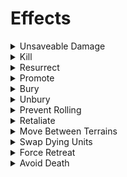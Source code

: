 # Effects

<details>
<summary>
Unsaveable Damage
</summary>

### Species Abilities

+ Cursed Bullets (Laval Elf)
+ Scorching Touch (Scalders)

### Spells
+ Finger of Death (Death)

### SAIs

+ Firebreath (Amazon)
+ Hug (Feral)
+ Smite (Everything except Feral)
+ Sneak Attack (Eldarim, Relic)
+ Stone (Lava Elf, Amazon)

</details>


<details>
<summary>
Kill
</summary>

### Species Abilities
+ Mutate (Swamp Stalkers)

### Spells
+ Lightning Strike (Air)
+ Swamp Fever (Swamp Stalkers)
+ Plasma Arc (Dracolem)

### SAIs
+ Breath (Dragonkin, Dracolem Promo Champions)
+ Bullseye (Coral Elf, Dwarf, Goblin, Lava Elf, Amazon, Firewalker, Feral, Swamp Stalker, Scalder, Frostwing)
+ Choke (Treefolk)
+ Convert (Undead)
+ Crush (Artifact)
+ Decapitate (Item)
+ Double Strike (Amazon, Feral, Frostwing, Treefolk, Dracolem)
+ Entangle (Coral Elf)
+ Firecloud (Firewalker)
+ Flame (Coral Elf, Amazon, Firewalker)
+ Flaming Arrow (Scalder, Dracolem)
+ Gore (Feral)
+ Impale (Dracolem, Item)
+ Plague (Death)
+ Poison (Goblin, Swampstalker, Scalder)
+ Scare (Undead)
+ Seize (Dwarf, Firewalker, Feral)
+ Slay (Undead)
+ Smother (Goblin, Swamp Stalker, Treefolk)
+ Stomp (Dwarf)
+ Swallow (Coral Elf, Goblin, Frostwing)

</details>


<details>
<summary>
Resurrect
</summary>

### Species Abilities
+ Feralization (Feral)
+ Mutate (Swamp Stalkers)
+ Dragonkin Handlers (Eldarim) (Dragonkin only)
+ Gold Dracolem (Gold Dracolem)

### Spells
+ Exhume (Undead)
+ Resurrect Dead (Any)
+ Scrap for Parts (Dracolem)
+ Reconfigure (Dracolem)

### SAIs

+ Convert (Undead)
+ Elemental Relic (Relic)
+ Regenerate (Goblin)

### Other
+ 8th Face (City)

</details>


<details>
<summary>
Promote
</summary>

### Species Abilities
+ Feralization (Feral)
+ Mutate (Swamp Stalkers)
+ Dragonkin Handlers (Eldarim) (Dragonkin only)

### Spells

+ Evolve Dragonkin (Eldarim) (Dragonkin only)
+ Rise of the Eldarim (Eldarim)

### SAIs

+ Elemental Relic (Relic)
+ Wild Growth (Treefolk)

</details>


<details>
<summary>
Bury
</summary>

### Spells
+ Swamp Fever (Swamp Stalkers)
+ Exhume (Undead)
+ Soiled Ground (Death)

### SAIs

+ Crush (Artifact)
+ Firebreath (Amazon)
+ Flame (Coral Elf, Amazon, Firewalker)
+ Flaming Arrow (Scalder, Dracolem)
+ Gore (Feral)
+ Sneak Attack (Eldarim, Relic) (Dragonkin only)
+ Stomp (Dwarf)
+ Swallow (Coral Elf, Goblin, Frostwing)

### Other
+ 8th Face (Temple)

</details>


<details>
<summary>
Unbury
</summary>

### Species Abilites

+ Winter's Fortitude (Frost Wings)

### Other

+ 8th Face (Grove)

</details>



<details>
<summary>
Prevent Rolling
</summary>

### Spells
+ Knock Out

### SAIs

+ Hypnotic Glare (Coral Elf)
+ Net (Goblin)
+ Seize (Dwarf, Firewalker, Feral)
+ Sleep (Goblin, Treefolk)
+ Stun (Goblin, Undead, Dracolem)
+ Web (Lava Elf, Scalder)

</details>

<details>
<summary>
Retaliate
</summary>


### Species Abilities

+ Defensive Volley (Coral Elf)
+ Scorching Touch (Scalders)

### SAIs

+ Bash (Dwarf, Eldarim, Item)
+ Counter (Coral Elf, Dwarf, Goblin, Lava Elf, Amazon, Firewalker, Feral, Scalder, Treefolk, Eldarim, Dragonkin, Relic)
+ Volley (Lava Elf, Frostwing, Treefolk)

</details>


<details>
<summary>
Move Between Terrains
</summary>

### Species Abilities

+ Air Flight (Firewalker)

### Spells

+ Path (Earth)
+ Rally (Amazons)
+ Reinforce (Dracolem)

### SAIs

+ Ferry (Coral Elf)
+ Firewalking (Amazon, Firewalker)
+ Gate (Dracolem) (Dracolem only)
+ Teleport (Treefolk)
+ Vanish (Undead) (Casting unit only)
+ Wayfare (Item, Medallion)

</details>


<details>
<summary>
Swap Dying Units
</summary>

### Species Abilities

+ Stepped Damage (Undead)

### Spells

+ Accelerated Growth (Treefolk)
+ Escape Portal (Gold Dracolem)

</details>

<details>
<summary>
Force Retreat
</summary>

### Spells

+ Mirage (Firewalker)
+ Scent of Fear (Goblin)
+ Fearful Flames (Lava Elf)

### SAIs

+ Roar (Dwarf, Feral, Dracolem)
+ Scare (Undead)

</details>


<details>
<summary>
Avoid Death
</summary>

### Species Abilities

+ Replanting (Treefolk)

### Spells

+ Open Grave (Undead)
+ Escape Portal (Gold Dracolem)

### SAIs
+ Rise from the Ashes (Phoenix)

</details>
